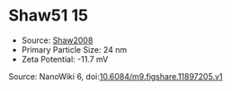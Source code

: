 <a name="material" />

# Shaw51 15
<script type="application/ld+json">
  {
    "@context": "https://schema.org/",
    "@type": "ChemicalSubstance",
    "@id": "https://egonw.github.io/nanowiki/nanowiki45.html#material",
    "http://purl.org/dc/terms/conformsTo":
      {
        "@type": "CreativeWork",
        "@id": "https://bioschemas.org/profiles/ChemicalSubstance/0.4-RELEASE/"
      },
    "identfier": "45",
    "name": "Shaw51 15",
    "url": "https://egonw.github.io/nanowiki/nanowiki45.html#material",
    "sameAs": "http://127.0.0.1/mediawiki/index.php/Special:URIResolver/Shaw51_15"
  }
</script>


* Source: [Shaw2008](articleShaw2008.md)
* Primary Particle Size: 24 nm
* Zeta Potential: -11.7 mV


Source: NanoWiki 6, doi:[10.6084/m9.figshare.11897205.v1](https://doi.org/10.6084/m9.figshare.11897205.v1)
